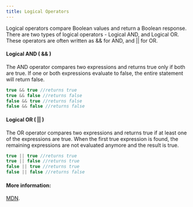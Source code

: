 ```yaml
---
title: Logical Operators
---
```

Logical operators compare Boolean values and return a Boolean response. There are two types of logical operators - Logical AND, and Logical OR. These operators are often written as && for AND, and || for OR.

#### Logical AND ( && )

The AND operator compares two expressions and returns true only if both are true. If one or both expressions evaluate to false, the entire statement will return false.  
```js
true && true //returns true
true && false //returns false
false && true //returns false
false && false //returns false
```

#### Logical OR ( || )

The OR operator compares two expressions and returns true if at least one of the expressions are true. When the first true expression is found, the remaining expressions are not evaluated anymore and the result is true.
```js
true || true //returns true
true || false //returns true
false || true //returns true
false || false //returns false
```

#### More information:

<a href='https://developer.mozilla.org/en-US/docs/Web/JavaScript/Reference/Operators/Logical_Operators' target='_blank' rel='nofollow'>MDN</a>.
